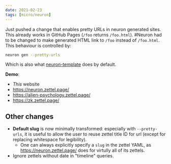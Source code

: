 ```yaml
---
date: 2021-02-23
tags: [micro/neuron]
---
```


Just pushed a change that enables pretty URLs in neuron generated sites. This already works in GitHub Pages (`/foo` returns `/foo.html`). #Neuron had to be changed to make generated HTML link to `/foo` instead of `/foo.html`. This behaviour is controlled by:

```sh
neuron gen --pretty-urls
```

Which is also what [neuron-template](https://github.com/srid/neuron-template) does by default.

**Demo**: 
- *This* website
- https://neuron.zettel.page/
- https://alien-psychology.zettel.page/
- https://zk.zettel.page/

## Other changes

- **Default slug** is now minimally transformed: especially with `--pretty-urls`, it is useful to allow the user to reuse zettel title ID for url (except for replacing whitespace for legibility).
    - One can always explicitly specify a `slug` in the zettel YAML, as https://neuron.zettel.page/ does for virtully all of its zettels.
- Ignore zettels without date in "timeline" queries. 